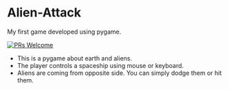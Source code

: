 # Alien-Attack
My first game developed using pygame.

[![PRs Welcome](https://img.shields.io/badge/PRs-welcome-brightgreen.svg?style=flat-square)](http://makeapullrequest.com)


- This is a pygame about earth and aliens.
- The player controls a spaceship using mouse or keyboard. 
- Aliens are coming from opposite side. You can simply dodge them or hit them. 
